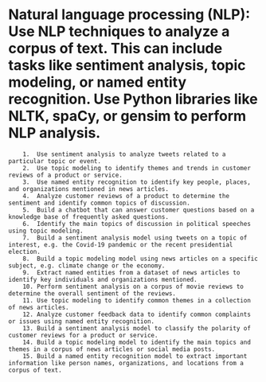 # Natural language processing (NLP): Use NLP techniques to analyze a corpus of text. This can include tasks like sentiment analysis, topic modeling, or named entity recognition. Use Python libraries like NLTK, spaCy, or gensim to perform NLP analysis.
        1.	Use sentiment analysis to analyze tweets related to a particular topic or event.
        2.	Use topic modeling to identify themes and trends in customer reviews of a product or service.
        3.	Use named entity recognition to identify key people, places, and organizations mentioned in news articles.
        4.	Analyze customer reviews of a product to determine the sentiment and identify common topics of discussion.
        5.	Build a chatbot that can answer customer questions based on a knowledge base of frequently asked questions.
        6.	Identify the main topics of discussion in political speeches using topic modeling.
        7.	Build a sentiment analysis model using tweets on a topic of interest, e.g. the Covid-19 pandemic or the recent presidential election.
        8.	Build a topic modeling model using news articles on a specific subject, e.g. climate change or the economy.
        9.	Extract named entities from a dataset of news articles to identify key individuals and organizations mentioned.
        10.	Perform sentiment analysis on a corpus of movie reviews to determine the overall sentiment of the reviews.
        11.	Use topic modeling to identify common themes in a collection of news articles.
        12.	Analyze customer feedback data to identify common complaints or issues using named entity recognition.
        13.	Build a sentiment analysis model to classify the polarity of customer reviews for a product or service.
        14.	Build a topic modeling model to identify the main topics and themes in a corpus of news articles or social media posts.
        15.	Build a named entity recognition model to extract important information like person names, organizations, and locations from a corpus of text.
